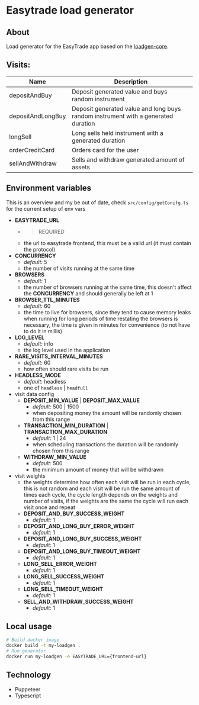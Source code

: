 # Easytrade load generator

## About

Load generator for the EasyTrade app based on the [loadgen-core](https://bitbucket.lab.dynatrace.org/projects/DEM/repos/loadgen-core/browse).

## Visits:

| Name              | Description                                                                       |
| ----------------- | --------------------------------------------------------------------------------- |
| depositAndBuy     | Deposit generated value and buys random instrument                                |
| depositAndLongBuy | Deposit generated value and long buys random instrument with a generated duration |
| longSell          | Long sells held instrument with a generated duration                              |
| orderCreditCard   | Orders card for the user                                                          |
| sellAndWithdraw   | Sells and withdraw generated amount of assets                                     |

## Environment variables

This is an overview and my be out of date, check `src/config/getConifg.ts` for the current setup of env vars

- **EASYTRADE_URL**
  - > REQUIRED
  - the url to easytrade frontend, this must be a valid url (it must contain the protocol)
- **CONCURRENCY**
  - _default:_ 5
  - the number of visits running at the same time
- **BROWSERS**
  - _default:_ 1
  - the number of browsers running at the same time, this doesn't affect the **CONCURRENCY** and should generally be left at 1
- **BROWSER_TTL_MINUTES**
  - _default:_ 60
  - the time to live for browsers, since they tend to cause memory leaks when running for long periods of time restating the browsers is necessary, the time is given in minutes for convenience (to not have to do it in millis)
- **LOG_LEVEL**
  - _default:_ info
  - the log level used in the application
- **RARE_VISITS_INTERVAL_MINUTES**
  - _default:_ 60
  - how often should rare visits be run
- **HEADLESS_MODE**
  - _default:_ headless
  - one of `headless` | `headfull`
- visit data config
  - **DEPOSIT_MIN_VALUE** | **DEPOSIT_MAX_VALUE**
    - _default:_ 500 | 1500
    - when depositing money the amount will be randomly chosen from this range
  - **TRANSACTION_MIN_DURATION** | **TRANSACTION_MAX_DURATION**
    - _default:_ 1 | 24
    - when scheduling transactions the duration will be randomly chosen from this range
  - **WITHDRAW_MIN_VALUE**
    - _default:_ 500
    - the minimum amount of money that will be withdrawn
- visit weights
  - the weights determine how often each visit will be run in each cycle, this is not random and each visit will be run the same amount of times each cycle, the cycle length depends on the weights and number of visits, if the weights are the same the cycle will run each visit once and repeat
  - **DEPOSIT_AND_BUY_SUCCESS_WEIGHT**
    - _default:_ 1
  - **DEPOSIT_AND_LONG_BUY_ERROR_WEIGHT**
    - _default:_ 1
  - **DEPOSIT_AND_LONG_BUY_SUCCESS_WEIGHT**
    - _default:_ 1
  - **DEPOSIT_AND_LONG_BUY_TIMEOUT_WEIGHT**
    - _default:_ 1
  - **LONG_SELL_ERROR_WEIGHT**
    - _default:_ 1
  - **LONG_SELL_SUCCESS_WEIGHT**
    - _default:_ 1
  - **LONG_SELL_TIMEOUT_WEIGHT**
    - _default:_ 1
  - **SELL_AND_WITHDRAW_SUCCESS_WEIGHT**
    - _default:_ 1

## Local usage

```bash
# Build docker image
docker build -t my-loadgen .
# Run generator
docker run my-loadgen -e EASYTRADE_URL={frontend-url}
```

## Technology

- Puppeteer
- Typescript
